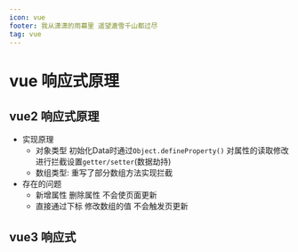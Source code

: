 ```yaml
---
icon: vue
footer: 我从潇潇的雨幕里 遥望漉雪千山都过尽
tag: vue
---
```

# vue 响应式原理

## vue2 响应式原理
+ 实现原理
   + 对象类型 初始化Data时通过`Object.defineProperty()` 对属性的读取修改进行拦截设置`getter/setter`(数据劫持)
   + 数组类型: 重写了部分数组方法实现拦截 
+ 存在的问题
  + 新增属性 删除属性 不会使页面更新
  + 直接通过下标 修改数组的值 不会触发页更新
  
## vue3 响应式
 